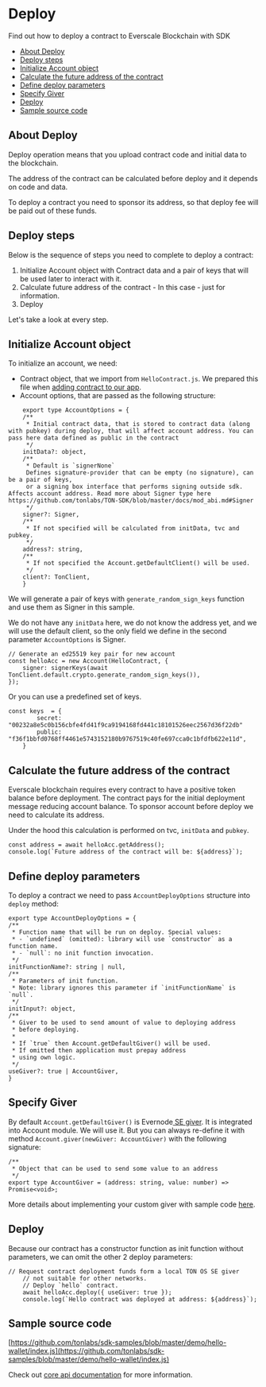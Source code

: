 # Deploy

Find out how to deploy a contract to Everscale Blockchain with SDK

* [About Deploy](deploy.md#about-deploy)
* [Deploy steps](deploy.md#deploy-steps)
* [Initialize Account object](deploy.md#initialize-account-object)
* [Calculate the future address of the contract](deploy.md#calculate-the-future-address-of-the-contract)
* [Define deploy parameters](deploy.md#define-deploy-parameters)
* [Specify Giver](deploy.md#specify-giver)
* [Deploy](deploy.md#deploy)
* [Sample source code](deploy.md#sample-source-code)

## About Deploy

Deploy operation means that you upload contract code and initial data to the blockchain.

The address of the contract can be calculated before deploy and it depends on code and data.

To deploy a contract you need to sponsor its address, so that deploy fee will be paid out of these funds.

## Deploy steps

Below is the sequence of steps you need to complete to deploy a contract:

1. Initialize Account object with Contract data and a pair of keys that will be used later to interact with it.
2. Calculate future address of the contract - In this case - just for information.
3. Deploy

Let's take a look at every step.

## Initialize Account object

To initialize an account, we need:

* Contract object, that we import from `HelloContract.js`. We prepared this file when [adding contract to our app](https://docs.everos.dev/ever-sdk/guides/work\_with\_contracts/add\_contract\_to\_your\_app).
* Account options, that are passed as the following structure:

```
    export type AccountOptions = {
    /**
     * Initial contract data, that is stored to contract data (along with pubkey) during deploy, that will affect account address. You can pass here data defined as public in the contract
     */
    initData?: object,
    /**
     * Default is `signerNone`
     Defines signature-provider that can be empty (no signature), can be a pair of keys,
     or a signing box interface that performs signing outside sdk. Affects account address. Read more about Signer type here https://github.com/tonlabs/TON-SDK/blob/master/docs/mod_abi.md#Signer
     */
    signer?: Signer,
    /**
     * If not specified will be calculated from initData, tvc and pubkey.
     */
    address?: string,
    /**
     * If not specified the Account.getDefaultClient() will be used.
     */
    client?: TonClient,
    }
```

We will generate a pair of keys with `generate_random_sign_keys` function and use them as Signer in this sample.

We do not have any `initData` here, we do not know the address yet, and we will use the default client, so the only field we define in the second parameter `AccountOptions` is Signer.

```
// Generate an ed25519 key pair for new account
const helloAcc = new Account(HelloContract, {
    signer: signerKeys(await TonClient.default.crypto.generate_random_sign_keys()),
});
```

Or you can use a predefined set of keys.

```
const keys  = {
        secret: "00232a8e5c0b156cbfe4fd41f9ca9194168fd441c18101526eec2567d36f22db"
        public: "f36f1bbfd0768ff4461e5743152180b9767519c40fe697cca0c1bfdfb622e11d",         
    }
```

## Calculate the future address of the contract

Everscale blockchain requires every contract to have a positive token balance before deployment. The contract pays for the initial deployment message reducing account balance. To sponsor account before deploy we need to calculate its address.

Under the hood this calculation is performed on tvc, `initData` and `pubkey`.

```
const address = await helloAcc.getAddress();
console.log(`Future address of the contract will be: ${address}`);
```

## Define deploy parameters

To deploy a contract we need to pass `AccountDeployOptions` structure into `deploy` method:

```
export type AccountDeployOptions = {
/**
 * Function name that will be run on deploy. Special values:
 * - `undefined` (omitted): library will use `constructor` as a function name.
 * - `null`: no init function invocation.
 */
initFunctionName?: string | null,
/**
 * Parameters of init function.
 * Note: library ignores this parameter if `initFunctionName` is `null`.
 */
initInput?: object,
/**
 * Giver to be used to send amount of value to deploying address
 * before deploying.
 *
 * If `true` then Account.getDefaultGiver() will be used.
 * If omitted then application must prepay address
 * using own logic.
 */
useGiver?: true | AccountGiver,
}
```

## Specify Giver

By default `Account.getDefaultGiver()` is Evernode[ SE giver](https://github.com/tonlabs/tonos-se/tree/master/contracts). It is integrated into Account module. We will use it. But you can always re-define it with method `Account.giver(newGiver: AccountGiver)` with the following signature:

```
/**
 * Object that can be used to send some value to an address 
 */
export type AccountGiver = (address: string, value: number) => Promise<void>;
```

More details about implementing your custom giver with sample code [here](custom\_giver.md).

## Deploy

Because our contract has a constructor function as init function without parameters, we can omit the other 2 deploy parameters:

```
// Request contract deployment funds form a local TON OS SE giver
    // not suitable for other networks.
    // Deploy `hello` contract.
    await helloAcc.deploy({ useGiver: true });
    console.log(`Hello contract was deployed at address: ${address}`);
```

## Sample source code

[https://github.com/tonlabs/sdk-samples/blob/master/demo/hello-wallet/index.js](https://github.com/tonlabs/sdk-samples/blob/master/demo/hello-wallet/index.js)

Check out [core api documentation](https://docs.everos.dev/ever-sdk/guides/work\_with\_contracts/deploy) for more information.
